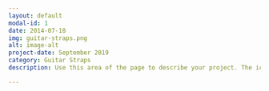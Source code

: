```yaml
---
layout: default
modal-id: 1
date: 2014-07-18
img: guitar-straps.png
alt: image-alt
project-date: September 2019
category: Guitar Straps
description: Use this area of the page to describe your project. The icon above is part of a free icon set by <a href="https://sellfy.com/p/8Q9P/jV3VZ/">Flat Icons</a>. On their website, you can download their free set with 16 icons, or you can purchase the entire set with 146 icons for only $12!

---
```

